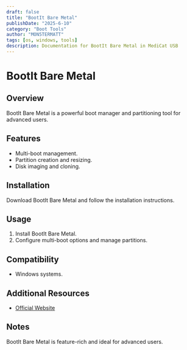 ```yaml
---
draft: false
title: "BootIt Bare Metal"
publishDate: "2025-6-10"
category: "Boot Tools"
author: "MON5TERMATT"
tags: [os, windows, tools]
description: Documentation for BootIt Bare Metal in MediCat USB
---
```


# BootIt Bare Metal

## Overview
BootIt Bare Metal is a powerful boot manager and partitioning tool for advanced users.

## Features
- Multi-boot management.
- Partition creation and resizing.
- Disk imaging and cloning.

## Installation
Download BootIt Bare Metal and follow the installation instructions.

## Usage
1. Install BootIt Bare Metal.
2. Configure multi-boot options and manage partitions.

## Compatibility
- Windows systems.

## Additional Resources
- [Official Website](https://www.terabyteunlimited.com/bootit-bare-metal/)

## Notes
BootIt Bare Metal is feature-rich and ideal for advanced users.